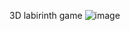 3D labirinth game
![image](https://github.com/szalai-istvan/fun-stuff-with-p5js/assets/80052683/d12b159a-30f0-4867-84cf-835ff4ab9973)
